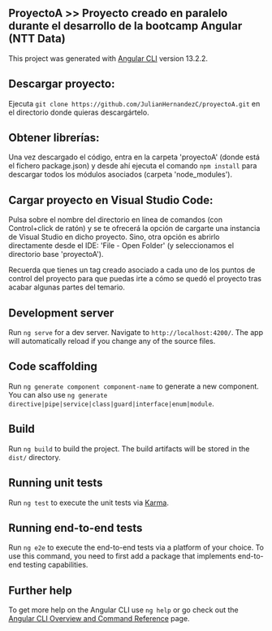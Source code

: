 ## ProyectoA >> Proyecto creado en paralelo durante el desarrollo de la bootcamp Angular (NTT Data)

This project was generated with [Angular CLI](https://github.com/angular/angular-cli) version 13.2.2.

## Descargar proyecto:

Ejecuta `git clone https://github.com/JulianHernandezC/proyectoA.git` en el directorio donde quieras descargártelo.

## Obtener librerías:

Una vez descargado el código, entra en la carpeta 'proyectoA' (donde está el fichero package.json) y desde ahí ejecuta el comando `npm install` para descargar todos los módulos asociados (carpeta 'node_modules').

## Cargar proyecto en Visual Studio Code:

Pulsa sobre el nombre del directorio en línea de comandos (con Control+click de ratón) y se te ofrecerá la opción de cargarte una instancia de Visual Studio en dicho proyecto. Sino, otra opción es abrirlo directamente desde el IDE: 'File - Open Folder' (y seleccionamos el directorio base 'proyectoA').

Recuerda que tienes un tag creado asociado a cada uno de los puntos de control del proyecto para que puedas irte a cómo se quedó el proyecto tras acabar algunas partes del temario.

## Development server

Run `ng serve` for a dev server. Navigate to `http://localhost:4200/`. The app will automatically reload if you change any of the source files.

## Code scaffolding

Run `ng generate component component-name` to generate a new component. You can also use `ng generate directive|pipe|service|class|guard|interface|enum|module`.

## Build

Run `ng build` to build the project. The build artifacts will be stored in the `dist/` directory.

## Running unit tests

Run `ng test` to execute the unit tests via [Karma](https://karma-runner.github.io).

## Running end-to-end tests

Run `ng e2e` to execute the end-to-end tests via a platform of your choice. To use this command, you need to first add a package that implements end-to-end testing capabilities.

## Further help

To get more help on the Angular CLI use `ng help` or go check out the [Angular CLI Overview and Command Reference](https://angular.io/cli) page.
